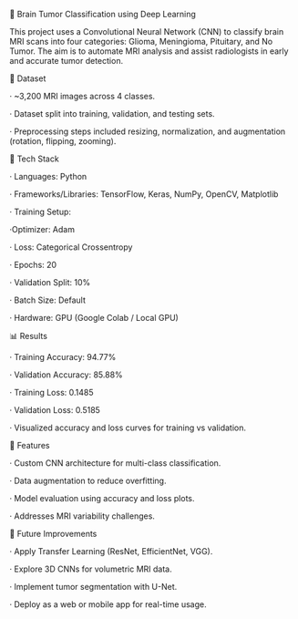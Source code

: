 🧠 Brain Tumor Classification using Deep Learning

This project uses a Convolutional Neural Network (CNN) to classify brain MRI scans into four categories: Glioma, Meningioma, Pituitary, and No Tumor. The aim is to automate MRI analysis and assist radiologists in early and accurate tumor detection.

📂 Dataset

· ~3,200 MRI images across 4 classes.

· Dataset split into training, validation, and testing sets.

· Preprocessing steps included resizing, normalization, and augmentation (rotation, flipping, zooming).

🔧 Tech Stack

· Languages: Python

· Frameworks/Libraries: TensorFlow, Keras, NumPy, OpenCV, Matplotlib

· Training Setup:

  ·Optimizer: Adam

  · Loss: Categorical Crossentropy

  · Epochs: 20

  · Validation Split: 10%

  · Batch Size: Default

· Hardware: GPU (Google Colab / Local GPU)

📊 Results

· Training Accuracy: 94.77%

· Validation Accuracy: 85.88%

· Training Loss: 0.1485

· Validation Loss: 0.5185

· Visualized accuracy and loss curves for training vs validation.

🚀 Features

· Custom CNN architecture for multi-class classification.

· Data augmentation to reduce overfitting.

· Model evaluation using accuracy and loss plots.

· Addresses MRI variability challenges.

🔮 Future Improvements

· Apply Transfer Learning (ResNet, EfficientNet, VGG).

· Explore 3D CNNs for volumetric MRI data.

· Implement tumor segmentation with U-Net.

· Deploy as a web or mobile app for real-time usage.
